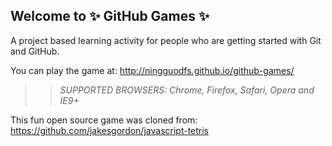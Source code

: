 ## Welcome to :sparkles: GitHub Games :sparkles:

A project based learning activity for people who are getting started with Git and GitHub.

You can play the game at: http://ningguodfs.github.io/github-games/

>> _*SUPPORTED BROWSERS*: Chrome, Firefox, Safari, Opera and IE9+_

This fun open source game was cloned from: https://github.com/jakesgordon/javascript-tetris
